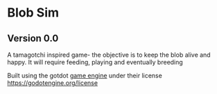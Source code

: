 # Blob Sim
## Version 0.0

A tamagotchi inspired game- the objective is to keep the blob alive and happy.
It will require feeding, playing and eventually breeding

Built using the gotdot [game engine](https://godotengine.org) under their license https://godotengine.org/license
